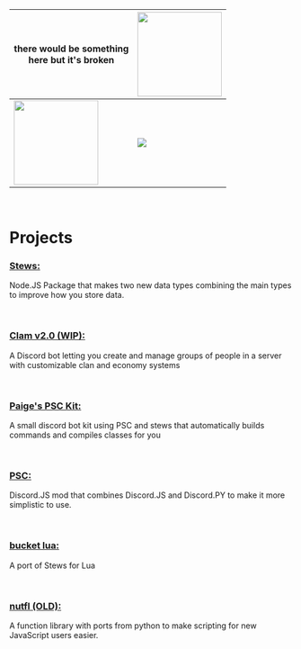 | there would be something <br> here but it's broken | <img  height=150 src="https://github-readme-stats-git-masterrstaa-rickstaa.vercel.app/api?username=paigeroid&theme=github_dark"> |
| ---- | ---- |
| <img height=150 src="https://github-profile-summary-cards.vercel.app/api/cards/profile-details?username=paigeroid&theme=github_dark"> | <img src="https://github-readme-stats.vercel.app/api/top-langs/?username=paigeroid&theme=github_dark">

<br>

# Projects

### **[Stews:](https://github.com/nuttmegg/stew)** 
Node.JS Package that makes two new data types combining the main types to improve how you store data.

<br>

### **[Clam v2.0 (WIP):](https://github.com/paigeroid/Clam)** 
A Discord bot letting you create and manage groups of people in a server with customizable clan and economy systems

<br>

### **[Paige's PSC Kit:](https://github.com/paigeroid/paiges-psc-kit)** 
A small discord bot kit using PSC and stews that automatically builds commands and compiles classes for you

<br>

### **[PSC:](https://github.com/paigeroid/psc)** 
Discord.JS mod that combines Discord.JS and Discord.PY to make it more simplistic to use.

<br>

### **[bucket lua:](https://github.com/paigeroid/bucket-lua)**
A port of Stews for Lua

<br>

### **[nutfl (OLD):](https://github.com/paigeroid/nutfl)** 
A function library with ports from python to make scripting for new JavaScript users easier.
